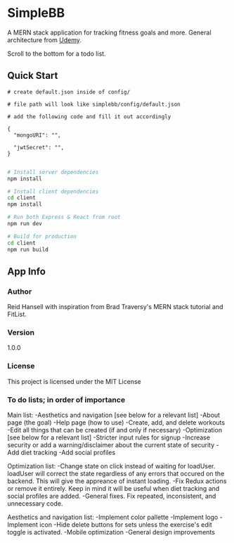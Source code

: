 # SimpleBB

A MERN stack application for tracking fitness goals and more. General architecture from [Udemy](https://www.udemy.com/mern-stack-front-to-back/?couponCode=TRAVERSYMEDIA).

Scroll to the bottom for a todo list.

## Quick Start

```
# create default.json inside of config/

# file path will look like simplebb/config/default.json

# add the following code and fill it out accordingly

{
  "mongoURI": "",

  "jwtSecret": "",
}
 
```

```bash
# Install server dependencies
npm install

# Install client dependencies
cd client
npm install

# Run both Express & React from root
npm run dev

# Build for production
cd client
npm run build
```

## App Info

### Author

Reid Hansell with inspiration from Brad Traversy's MERN stack tutorial and FitList.

### Version

1.0.0

### License

This project is licensed under the MIT License

### To do lists; in order of importance

Main list:
-Aesthetics and navigation [see below for a relevant list]
-About page (the goal)
-Help page (how to use)
-Create, add, and delete workouts
-Edit all things that can be created (if and only if necessary)
-Optimization [see below for a relevant list]
-Stricter input rules for signup
-Increase security or add a warning/disclaimer about the current state of security
-Add diet tracking
-Add social profiles

Optimization list:
-Change state on click instead of waiting for loadUser. loadUser will correct the state regardless of any errors that occured on the backend. This will give the appreance of instant loading.
-Fix Redux actions or remove it entirely. Keep in mind it will be useful when diet tracking and social profiles are added.
-General fixes. Fix repeated, inconsistent, and unnecessary code.

Aesthetics and navigation list:
-Implement color pallette
-Implement logo
-Implement icon
-Hide delete buttons for sets unless the exercise's edit toggle is activated.
-Mobile optimization
-General design improvements


